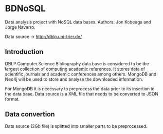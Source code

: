 # BDNoSQL
Data analysis project with NoSQL data bases. Authors: Jon Kobeaga and Jorge Navarro.

Data source -> http://dblp.uni-trier.de/

## Introduction
DBLP Computer Science Bibliography data base is considered to be the largest collection of computing academic references. It stores data of scientific journals and academic conferences among others. MongoDB and Neo4j will be used to store and analyse the downloaded information.

For MongoDB it is necessary to preprocess the data prior to its insertion in the data base. Data source is a XML file that needs to be converted to JSON format.

## Data convertion
Data source (2Gb file) is splitted into smaller parts to be preprocessed.
